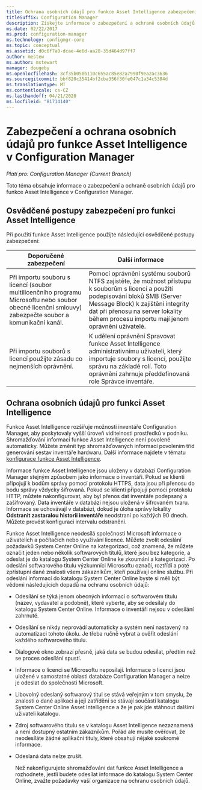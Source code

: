 ```yaml
---
title: Ochrana osobních údajů pro funkce Asset Intelligence zabezpečení
titleSuffix: Configuration Manager
description: Získejte informace o zabezpečení a ochraně osobních údajů pro funkce Asset Intelligence v Configuration Manager.
ms.date: 02/22/2017
ms.prod: configuration-manager
ms.technology: configmgr-core
ms.topic: conceptual
ms.assetid: d0c6f7a0-dcae-4e6d-aa28-35d464d97ff7
author: mestew
ms.author: mstewart
manager: dougeby
ms.openlocfilehash: 3cf35b050b110c655ac85e82a7990f9ea2ac3636
ms.sourcegitcommit: bbf820c35414bf2cba356f30fe047c1a34c5384d
ms.translationtype: MT
ms.contentlocale: cs-CZ
ms.lasthandoff: 04/21/2020
ms.locfileid: "81714140"
---
```

# <a name="security-and-privacy-for-asset-intelligence-in-configuration-manager"></a>Zabezpečení a ochrana osobních údajů pro funkce Asset Intelligence v Configuration Manager

*Platí pro: Configuration Manager (Current Branch)*

Toto téma obsahuje informace o zabezpečení a ochraně osobních údajů pro funkce Asset Intelligence v Configuration Manager.  

##  <a name="security-best-practices-for-asset-intelligence"></a><a name="BKMK_Security_AI"></a> Osvědčené postupy zabezpečení pro funkci Asset Intelligence  
 Při použití funkce Asset Intelligence použijte následující osvědčené postupy zabezpečení:  

|Doporučené zabezpečení|Další informace|  
|----------------------------|----------------------|  
|Při importu souboru s licencí (soubor multilicenčního programu Microsoftu nebo soubor obecné licenční smlouvy) zabezpečte soubor a komunikační kanál.|Pomocí oprávnění systému souborů NTFS zajistěte, že možnost přístupu k souborům s licencí a použití podepisování bloků SMB (Server Message Block) k zajištění integrity dat při přenosu na server lokality během procesu importu mají jenom oprávnění uživatelé.|  
|Při importu souborů s licencí použijte zásadu co nejmenších oprávnění.|K udělení oprávnění Spravovat funkce Asset Intelligence administrativnímu uživateli, který importuje soubory s licencí, použijte správu na základě rolí. Toto oprávnění zahrnuje předdefinovaná role Správce inventáře.|  

##  <a name="privacy-information-for-asset-intelligence"></a><a name="BKMK_Privacy_HardwareInventory"></a> Ochrana osobních údajů pro funkci Asset Intelligence  
 Funkce Asset Intelligence rozšiřuje možnosti inventáře Configuration Manager, aby poskytovaly vyšší úroveň viditelnosti prostředků v podniku. Shromažďování informací funkce Asset Intelligence není povolené automaticky. Můžete změnit typ shromažďovaných informací povolením tříd generování sestav inventáře hardwaru. Další informace najdete v tématu [konfigurace funkce Asset Intelligence](../../../../core/clients/manage/asset-intelligence/configuring-asset-intelligence.md).  

 Informace funkce Asset Intelligence jsou uloženy v databázi Configuration Manager stejným způsobem jako informace o inventáři. Pokud se klienti připojují k bodům správy pomocí protokolu HTTPS, data jsou při přenosu do bodu správy vždycky šifrovaná. Pokud se klienti připojují pomocí protokolu HTTP, můžete nakonfigurovat, aby byl přenos dat inventáře podepsaný a zašifrovaný. Data inventáře v databázi nejsou uložená v šifrovaném tvaru. Informace se uchovávají v databázi, dokud je úloha správy lokality **Odstranit zastaralou historii inventáře** neodstraní po každých 90 dnech. Můžete provést konfiguraci intervalu odstranění.  

 Funkce Asset Intelligence neodesílá společnosti Microsoft informace o uživatelích a počítačích nebo využívání licence. Můžete zvolit odeslání požadavků System Center Online na kategorizaci, což znamená, že můžete označit jeden nebo několik softwarových titulů, které jsou bez kategorie, a odeslat je do katalogu System Center Online ke zkoumání a kategorizaci. Po odeslání softwarového titulu výzkumníci Microsoftu označí, roztřídí a poté zpřístupní dané znalosti všem zákazníkům, kteří používají online službu. Při odeslání informací do katalogu System Center Online byste si měli být vědomi následujících dopadů na ochranu osobních údajů:  

- Odesílání se týká jenom obecných informací o softwarovém titulu (název, vydavatel a podobně), které vyberte, aby se odesílaly do katalogu System Center Online. Informace o inventáři nejsou v odesílání zahrnuté.  

- Odesílání se nikdy neprovádí automaticky a systém není nastavený na automatizaci tohoto úkolu. Je třeba ručně vybrat a ověřit odeslání každého softwarového titulu.  

- Dialogové okno zobrazí přesně, jaká data se budou odesílat, předtím než se proces odesílání spustí.  

- Informace o licenci se Microsoftu neposílají. Informace o licenci jsou uložené v samostatné oblasti databáze Configuration Manager a nelze je odeslat do společnosti Microsoft.  

- Libovolný odeslaný softwarový titul se stává veřejným v tom smyslu, že znalosti o dané aplikaci a její zatřídění se stávají součástí katalogu System Center Online Asset Intelligence a že je pak jde stáhnout dalšími uživateli katalogu.  

- Zdroj softwarového titulu se v katalogu Asset Intelligence nezaznamená a není dostupný ostatním zákazníkům. Pořád ale musíte ověřovat, že neodesíláte žádné aplikační tituly, které obsahují nějaké soukromé informace.  

- Odeslaná data nelze zrušit.  

  Než nakonfigurujete shromažďování dat funkce Asset Intelligence a rozhodnete, jestli budete odesílat informace do katalogu System Center Online, zvažte požadavky vaší organizace na ochranu osobních údajů.  
